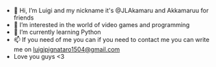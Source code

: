 - 👋 Hi, I’m Luigi and my nickname it's @JLAkamaru and Akkamaruu for friends 
- 👀 I’m interested in the world of video games and programming 
- 🌱 I’m currently learning Python 
- 📫 If you need of me you can if you need to contact me you can write me on luigipignataro1504@gmail.com 
- Love you guys <3 
<!---
JLAkamaru/JLAkamaru is a ✨ special ✨ repository because its `README.md` (this file) appears on your GitHub profile.
You can click the Preview link to take a look at your changes.
--->
